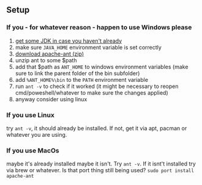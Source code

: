 ## Setup

### If you - for whatever reason - happen to use Windows please
1. [get some JDK in case you haven't already](https://www.java.com/en/download/)
2. make sure ```JAVA_HOME``` environment variable is set correctly
3. [download apache-ant (zip)](https://ant.apache.org/bindownload.cgi)
4. unzip ant to some $path
5. add that $path as ```ANT_HOME``` to windows environment variables (make sure to link the parent folder of the bin subfolder)
6. add ```%ANT_HOME%\bin``` to the ```PATH``` environment variable
7. run ```ant -v``` to check if it worked (it might be necessary to reopen cmd/poweshell/whatever to make sure the changes applied)
8. anyway consider using linux


### If you use Linux
try ```ant -v```, it should already be installed. If not, get it via apt, pacman or whatever you are using.

### If you use MacOs
maybe it's already installed maybe it isn't. Try ```ant -v```. If it isnt't installed try via brew or whatever. Is that port thing still being used? ```sudo port install apache-ant```